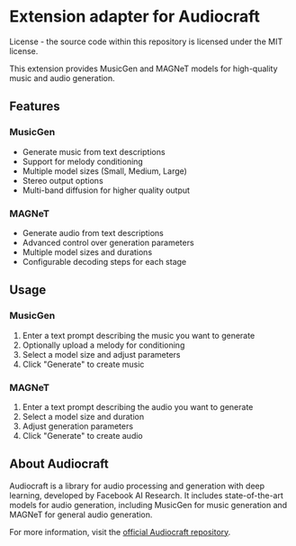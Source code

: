 # Extension adapter for Audiocraft

License - the source code within this repository is licensed under the MIT license.

This extension provides MusicGen and MAGNeT models for high-quality music and audio generation.

## Features

### MusicGen
- Generate music from text descriptions
- Support for melody conditioning
- Multiple model sizes (Small, Medium, Large)
- Stereo output options
- Multi-band diffusion for higher quality output

### MAGNeT
- Generate audio from text descriptions
- Advanced control over generation parameters
- Multiple model sizes and durations
- Configurable decoding steps for each stage

## Usage

### MusicGen
1. Enter a text prompt describing the music you want to generate
2. Optionally upload a melody for conditioning
3. Select a model size and adjust parameters
4. Click "Generate" to create music

### MAGNeT
1. Enter a text prompt describing the audio you want to generate
2. Select a model size and duration
3. Adjust generation parameters
4. Click "Generate" to create audio

## About Audiocraft

Audiocraft is a library for audio processing and generation with deep learning, developed by Facebook AI Research. It includes state-of-the-art models for audio generation, including MusicGen for music generation and MAGNeT for general audio generation.

For more information, visit the [official Audiocraft repository](https://github.com/facebookresearch/audiocraft).
